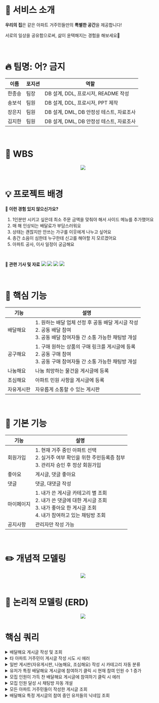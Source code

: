 # 💒 서비스 소개

**우리의 집**은 같은 아파트 거주민들만의 **특별한 공간**을 제공합니다!

서로의 일상을 공유함으로써, 삶이 윤택해지는 경험을 해보세요🌟

<br>

# 🔥 팀명: 어? 금지

| 이름 | 포지션 | 역할 |
| --- | --- | --- |
| 한종승 | 팀장 | DB 설계, DDL, 프로시저, README 작성 |
| 송보석 | 팀원 | DB 설계, DDL, 프로시저, PPT 제작|
| 장은지 | 팀원 | DB 설계, DML, DB 안정성 테스트, 자료조사 |
| 김지한 | 팀원 | DB 설계, DML, DB 안정성 테스트, 자료조사 |

<br>

# 🔎 WBS
<center>
    <img src="./images/wbs.png" />
</center>

<br>

# 💡 프로젝트 배경

**📌 이런 경험 있지 않으신가요?**
1. 1인분만 시키고 싶은데 최소 주문 금액을 맞춰야 해서 사이드 메뉴를 추가했어요
2. 매 해 인상되는 배달료가 부담스러워요
3. 상태는 괜찮지만 안쓰는 가구를 이웃에게 나누고 싶어요
4. 층간 소음이 심한데 누구한테 신고를 해야할 지 모르겠어요
5. 아파트 공사, 이사 일정이 궁금해요

<br>

**📰 관련 기사 및 자료**
<img src="./images/기사_1.png" />
<img src="./images/기사_3.png" />
<img src="./images/캡쳐_1.png" />
<img src="./images/캡쳐_2.png" />

<br>

# 📌 핵심 기능
| 기능 | 설명 |
| --- | --- |
| 배달해요 | 1. 원하는 배달 업체 선정 후 공동 배달 게시글 작성 </br> 2. 공동 배달 참여 </br> 3. 공동 배달 참여자들 간 소통 가능한 채팅방 개설 |
| 공구해요 | 1. 구매 원하는 상품의 구매 링크를 게시글에 등록 </br> 2. 공동 구매 참여 </br> 3. 공동 구매 참여자들 간 소통 가능한 채팅방 개설 |
| 나눔해요 | 나눔 희망하는 물건을 게시글에 등록 |
| 조심해요 | 아파트 민원 사항을 게시글에 등록 |
| 자유게시판 | 자유롭게 소통할 수 있는 게시판 |

<br>

# 🌻 기본 기능
| 기능 | 설명 |
| --- | --- |
| 회원가입 | 1. 현재 거주 중인 아파트 선택 </br> 2. 실거주 여부 확인을 위한 주민등록증 첨부 </br> 3. 관리자 승인 후 정상 회원가입 |
| 좋아요 | 게시글, 댓글 좋아요 |
| 댓글 | 댓글, 대댓글 작성 |
| 마이페이지 | 1. 내가 쓴 게시글 카테고리 별 조회 </br> 2. 내가 쓴 댓글에 대한 게시글 조회 </br> 3. 내가 좋아요 한 게시글 조회 </br> 4. 내가 참여하고 있는 채팅방 조회 |
| 공지사항 | 관리자만 작성 가능|

<br>

# ✏️ 개념적 모델링
<center>
    <img src="./data_modeling/우리의집_개념적모델링.png" />
</center>

<br>

# 📅 논리적 모델링 (ERD)
<center>
    <img src="./data_modeling/우리의집_ERD.png" />
</center>

# 핵심 쿼리
<details>
    <summary>배달해요 게시글 작성 및 조회</summary>
    <img src="./queries_result/핵심쿼리결과/1.png" />
</details>
<details>
    <summary>타 아파트 거주민이 게시글 작성 시도 시 에러</summary>
    <img src="./queries_result/핵심쿼리결과/2.png" />
</details>
<details>
    <summary>일반 게시판(자유게시판, 나눔해요, 조심해요) 작성 시 카테고리 자동 분류</summary>
    <img src="./queries_result/핵심쿼리결과/3.png" />
</details>
<details>
    <summary>유저가 특정 배달해요 게시글에 참여하기 클릭 시 현재 참여 인원 수 1 증가</summary>
    <img src="./queries_result/핵심쿼리결과/4.png" />
</details>
<details>
    <summary>모집 인원이 가득 찬 배달해요 게시글에 참여하기 클릭 시 에러</summary>
    <img src="./queries_result/핵심쿼리결과/5.png" />
</details>
<details>
    <summary>모집 인원 달성 시 채팅방 자동 개설</summary>
    <img src="./queries_result/핵심쿼리결과/6.png" />
</details>
<details>
    <summary>모든 아파트 거주민들이 작성한 게시글 조회</summary>
    <img src="./queries_result/핵심쿼리결과/7.png" />
</details>
<details>
    <summary>배달해요 특정 게시글의 참여 중인 유저들의 닉네임 조회</summary>
    <img src="./queries_result/핵심쿼리결과/8.png" />
</details>
